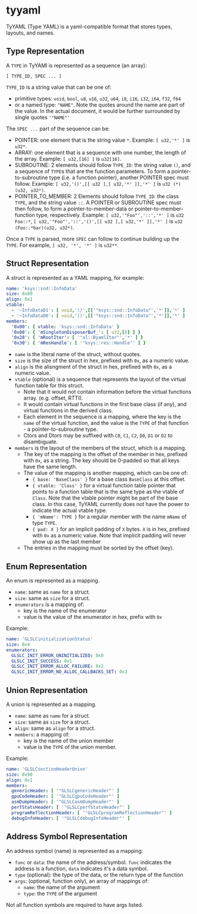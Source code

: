 # tyyaml
TyYAML (Type YAML) is a yaml-compatible format that stores types, layouts, and names.

## Type Representation
A `TYPE` in TyYAMl is represented as a sequence (an array):

```
[ TYPE_ID, SPEC ... ]
```
`TYPE_ID` is a string value that can be one of:
  - primitive types: `void`, `bool`, `u8`, `u16`, `u32`,
    `u64`, `i8`, `i16`, `i32`, `i64`, `f32`, `f64`
  - or a named type: `"NAME"`. Note the quotes around the name are part of the value. In the actual document, it would be further surrounded by single quotes `'"NAME"'`

The `SPEC ...` part of the sequence can be:
  - POINTER: one element that is the string value `*`.
    Example: `[ u32,'*' ]` is `u32*`.
  - ARRAY: one element that is a sequence with one number, the length of the array.
    Example: `[ u32,[16] ]` is `u32[16]`.
  - SUBROUTINE: 2 elements should follow `TYPE_ID`: the string value `()`, and a sequence of `TYPE`s that are the function parameters.
    To form a pointer-to-subroutine type (i.e. a function pointer), another POINTER spec must follow.
    Example: `[ u32,'()',[[ u32 ],[ u32,'*' ]],'*' ]` is `u32 (*)(u32, u32*)`.
  - POINTER_TO_MEMBER: 2 Elements should follow `TYPE_ID`: the class `TYPE`, and the string value `::`.
    A POINTER or SUBROUTINE spec must then follow, to form a pointer-to-member-data or pointer-to-member-function type, respectively.
    Example: `[ u32,'"Foo"','::','*' ]` is `u32 Foo::*`, 
    `[ u32,'"Foo"','::','()',[[ u32 ],[ u32,'*' ]],'*' ]` is `u32 (Foo::*bar)(u32, u32*)`.

Once a `TYPE` is parsed, more `SPEC` can follow to continue building up the `TYPE`.
For example, `[ u32, '*', '*' ]` is `u32**`.

## Struct Representation
A struct is represented as a YAML mapping, for example:
```yaml
name: 'ksys::snd::InfoData'
size: 0x80
align: 0x1
vtable:
  - '~InfoDataD1': [ void,'()',[['"ksys::snd::InfoData"','*']],'*' ]
  - '~InfoDataD0': [ void,'()',[['"ksys::snd::InfoData"','*']],'*' ]
members:
  '0x00': { vtable: 'ksys::snd::InfoData' }
  '0x08': { 'mSingletonDisposerBuf_': [ u32,[8] ] }
  '0x28': { 'mRootIter': [ '"al::ByamlIter"','*' ] }
  '0x30': { 'mResHandle': [ '"ksys::res::Handle"' ] }
```

- `name` is the literal name of the struct, without quotes.
- `size` is the size of the struct in hex, prefixed with `0x`, as a numeric value.
- `align` is the alisngment of the struct in hex, prefixed with `0x`, as a numeric value.
- `vtable` (optional) is a sequence that represents the layout of the virtual function table for this struct.
  - Note that it would not contain information before the virtual functions array. (e.g. offset, RTTI).
  - It would contain virtual functions in the first base class (if any), and virtual functions in the derived class.
  - Each element in the sequence is a mapping, where the key is the `name` of the virtual function,
    and the value is the `TYPE` of that function - a pointer-to-subroutine type.
  - Ctors and Dtors may be suffixed with `C0`, `C1`, `C2`, `D0`, `D1` or `D2` to disambiguate.
- `members` is the layout of the members of the struct, which is a mapping.
  - The key of the mapping is the offset of the member in hex, prefixed with `0x`, as a string.
    The key should be 0-padded so that all keys have the same length.
  - The value of the mapping is another mapping, which can be one of:
    - `{ base: 'BaseClass' }` for a base class `BaseClass` at this offset.
    - `{ vtable: 'Class' }` for a virtual function table pointer that points to a function table that is the same type
      as the vtable of `Class`. Note that the vtable pointer might be part of the base class.
      In this case, TyYAML currently does not have the power to indicate the actual vtable type.
    - `{ 'mName': TYPE }` for a regular member with the name `mName` of type `TYPE`.
    - `{ pad: X }` for an implicit padding of `X` bytes. `X` is in hex, prefixed with `0x` as a numeric value.
      Note that implicit padding will never show up as the last member
  - The entries in the mapping must be sorted by the offset (key).


## Enum Representation
An enum is represented as a mapping.
- `name`: same as `name` for a struct.
- `size`: same as `size` for a struct.
- `enumerators` is a mapping of:
  - key is the name of the enumerator
  - value is the value of the enumerator in hex, prefix with `0x`

Example:
```yaml
name: 'GLSLCinitializationStatus'
size: 0x4
enumerators:
  GLSLC_INIT_ERROR_UNINITIALIZED: 0x0
  GLSLC_INIT_SUCCESS: 0x1
  GLSLC_INIT_ERROR_ALLOC_FAILURE: 0x2
  GLSLC_INIT_ERROR_NO_ALLOC_CALLBACKS_SET: 0x3
```

## Union Representation
A union is represented as a mapping.
- `name`: same as `name` for a struct.
- `size`: same as `size` for a struct.
- `align`: same as `align` for a struct.
- `members`: a mapping of:
  - key is the name of the union member
  - value is the `TYPE` of the union member.

Example:
```yaml
name: 'GLSLCsectionHeaderUnion'
size: 0x90
align: 0x1
members:
  genericHeader: [ '"GLSLCgenericHeader"' ]
  gpuCodeHeader: [ '"GLSLCgpuCodeHeader"' ]
  asmDumpHeader: [ '"GLSLCasmDumpHeader"' ]
  perfStatsHeader: [ '"GLSLCperfStatsHeader"' ]
  programReflectionHeader: [ '"GLSLCprogramReflectionHeader"' ]
  debugInfoHeader: [ '"GLSLCdebugInfoHeader"' ]
```

## Address Symbol Representation
An address symbol (name) is represented as a mapping:

- `func` or `data`: the name of the address/symbol. `func` indicates the address
  is a function, `data` indicates it's a data symbol.
- `type` (optional): the type of the data, or the return type of the function
- `args`: (optional, function only), an array of mappings of:
  - `name`: the name of the argument
  - `type`: the `TYPE` of the argument

Not all function symbols are required to have args listed.

